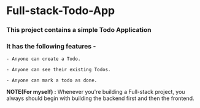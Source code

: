 # Full-stack-Todo-App

### This project contains a simple Todo Application 

### It has the following features - 
    - Anyone can create a Todo.

    - Anyone can see their existing Todos.

    - Anyone can mark a todo as done.

__NOTE(For myself) :__ Whenever you're building a Full-stack project, you always should begin with building the backend first and then the frontend. 